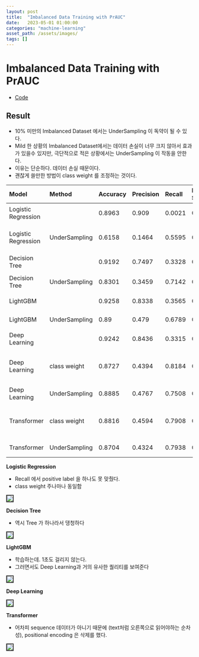 ```yaml
---
layout: post
title:  "Imbalanced Data Training with PrAUC"
date:   2023-05-01 01:00:00
categories: "machine-learning"
asset_path: /assets/images/
tags: []
---
```


# Imbalanced Data Training with PrAUC

- [Code](https://github.com/AndersonJo/machine-learning/blob/master/121%20Imbalanced%20Model/imbalanced.ipynb)


## Result

- 10% 미만의 Imbalanced Dataset 에서는 UnderSampling 이 독약이 될 수 있다. 
- Mild 한 상황의 Imbalanced Dataset에서는 데이터 손실이 너무 크지 않아서 효과가 있을수 있지만, 극단적으로 적은 상황에서는 UnderSampling 이 작동을 안한다. 
- 이유는 단순하다. 데이터 손실 때문이다. 
- 괜찮게 쓸만한 방법이 class weight 를 조정하는 것이다. 

| Model               | Method        | Accuracy | Precision | Recall | F1 Score | PrAUC  | Description                                   |
|:--------------------|:--------------|:---------|:----------|:-------|:---------|:-------|:----------------------------------------------|
| Logistic Regression |               | 0.8963   | 0.909     | 0.0021 | 0.0042   | 0.2436 | class_weight 주던 말던 동일함                        |
| Logistic Regression | UnderSampling | 0.6158   | 0.1464    | 0.5595 | 0.2321   | 0.2227 | PrAUC 가 그냥 돌릴때보다도 적음. 웃기네                     |
| Decision Tree       |               | 0.9192   | 0.7497    | 0.3328 | 0.4631   | 0.5187 | max_depth 조절에 따라 다름                           |
| Decision Tree       | UnderSampling | 0.8301   | 0.3459    | 0.7142 | 0.4660   | 0.4847 | PrAUC 가 그냥 돌릴때보다 더 적음.                        |
| LightGBM            |               | 0.9258   | 0.8338    | 0.3565 | 0.4995   | 0.6625 | n_estimators=400 / 학습 1초도 안걸림                 |
| LightGBM            | UnderSampling | 0.89     | 0.479     | 0.6789 | 0.5617   | 0.6428 | n_estimators=400 / 학습 1초도 안걸림                 |
| Deep Learning       |               | 0.9242   | 0.8436    | 0.3315 | 0.4760   | 0.5301 | 7.2K params / 그냥 돌림                           |
| Deep Learning       | class weight  | 0.8727   | 0.4394    | 0.8184 | 0.5718   | 0.6785 | 7.2K params / class weight adjusted 8.633 사용  |
| Deep Learning       | UnderSampling | 0.8885   | 0.4767    | 0.7508 | 0.5832   | 0.6007 | 딥러닝에서도 PrAUC 가 낮게 나옴                          |
| Transformer         | class weight  | 0.8816   | 0.4594    | 0.7908 | 0.5812   | 0.6903 | 12.8k params / class weight adjusted 8.633 사용 |
| Transformer         | UnderSampling | 0.8704   | 0.4324    | 0.7938 | 0.5598   | 0.6655 | Accuracy, PrAUC 둘다 잘 안나옴                      |


**Logistic Regression**<br>

 - Recall 에서 positive label 을 하나도 못 맞췄다.
 - class weight 주나마나 동일함

<img src="{{ page.asset_path }}imbalanced-logistic-regression.png" class="img-responsive img-rounded img-fluid center" style="border: 2px solid #333333">


**Decision Tree**<br>

 - 역시 Tree 가 하나라서 댕청하다

<img src="{{ page.asset_path }}imbalanced-decision-tree.png" class="img-responsive img-rounded img-fluid center" style="border: 2px solid #333333">


**LightGBM**<br>

- 학습하는데. 1초도 걸리지 않는다. 
- 그러면서도 Deep Learning과 거의 유사한 퀄리티를 보여준다

<img src="{{ page.asset_path }}imbalanced-lightgbm.png" class="img-responsive img-rounded img-fluid center" style="border: 2px solid #333333">


**Deep Learning**<br>

<img src="{{ page.asset_path }}imbalanced-deeplearning.png" class="img-responsive img-rounded img-fluid center" style="border: 2px solid #333333">


**Transformer**<br>

 - 어차피 sequence 데이터가 아니기 때문에 (text처럼 오른쪽으로 읽어야하는 순차성), positional encoding 은 삭제를 했다.

<img src="{{ page.asset_path }}imbalanced-transformer.png" class="img-responsive img-rounded img-fluid center" style="border: 2px solid #333333">


